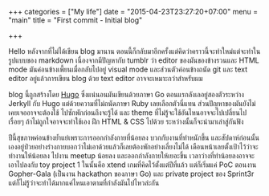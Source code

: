 +++
categories = ["My life"]
date = "2015-04-23T23:27:20+07:00"
menu = "main"
title = "First commit - Initial blog"

+++

Hello หลังจากที่ไม่ได้เขียน blog มานาน
ตอนนี้ก็กลับมาอีกครั้งแต่คิดว่าคราวนี้จะทำใหม่แต่จะทำในรูปแบบของ
markdown เนื่องจากมีปัญหากับ tumblr ว่า editor ของมันของข้างรวนและ HTML
mode มันค่อนข้างเพี้ยนเมื่อกลับไปอยู่ visual mode และส่วนตัวค่อนข้างถนัด
git และ text editor อยู่แล้วการเขียน blog ด้วย text editor
อาจจะเหมาะกว่าสำหรับผม

blog นี้ถูกสร้างโดย [Hugo](http://gohugo.io/) ซึ่งแน่นอนมันเขียนด้วยภาษา
Go ตอนแรกลังเลอยู่สองตัวระหว่าง Jerkyll กับ Hugo
แต่ด้วยความที่ไม่ถนัดภาษา Ruby เลยเลือกตัวนี่แทน
ส่วนปัญหาของมันยังไม่เคยเจออาจจะต้องใช้ ไปซักพักก่อนถึงจะรู้ได้ และ
theme ที่ไม่รู้จะใช้อันไหนอาจจะไปเปลี่ยนไปเรื่อยๆ
ถ้าไม่ถูกใจอาจจะทำใช้เอง ฝึก HTML & CSS ไปด้วย
ระหว่างนั้นก็จะนำมาเล่าสู่กันฟัง

ปีนี้สุขภาพค่อนข้างย้ำแย่เพราะการออกกำลังกายที่น้อยลง
บวกกับงานที่ทำหนักขึ้น
และสัปดาห์ก่อนนั้นเองอยู่ป่วยอย่างร่างกายบอกว่าไม่เอาด้วยแล้วก็เลยต้องพักอย่างเลี่ยงไม่ได้
เดือนหน้าเลยตั้งเป้าไว้ว่าจะทำงานให้น้อยลง ไปงาน meetup น้อยลง
และออกกำลังกายให้เยอะขึ้น เวลาว่างที่ทำน้อยลงอาจจะเอาไปลงกับ toy project
1 ในนั้นคือ xtend เกมที่คิดไว้ตั้งแต่ปีที่แล้ว แต่ก็เริ่มแค่ PoC ตอนงาน
Gopher-Gala (เป็นงาน hackathon ของภาษา Go) และ private project ของ
Sprint3r แต่ก็ไม่รู้ว่าจะทำได้มากแค่ไหนเอาตามที่กำลังมันไปไหวล่ะกัน
